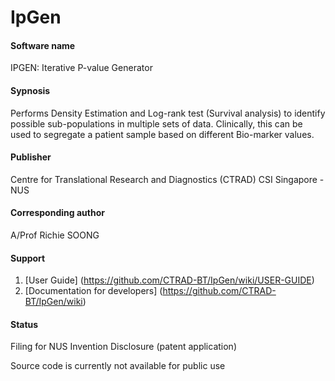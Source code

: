 # IpGen

#### Software name
IPGEN: Iterative P-value Generator 

#### Sypnosis
Performs Density Estimation and Log-rank test (Survival analysis) to identify possible sub-populations in multiple sets of data. Clinically, this can be used to segregate a patient sample based on different Bio-marker values.

#### Publisher
Centre for Translational Research and Diagnostics (CTRAD)
CSI Singapore - NUS

#### Corresponding author
A/Prof Richie SOONG

#### Support
1. [User Guide] (https://github.com/CTRAD-BT/IpGen/wiki/USER-GUIDE)
2. [Documentation for developers] (https://github.com/CTRAD-BT/IpGen/wiki)

#### Status
Filing for NUS Invention Disclosure (patent application)

Source code is currently not available for public use
